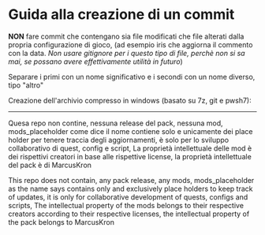 # Guida alla creazione di un commit

**NON** fare commit che contengano sia file modificati che file alterati dalla propria configurazione di gioco, (ad esempio iris che aggiorna il commento con la data. _Non usare gitignore per i questo tipo di file, perchè non si sa mai, se possano avere effettivamente utilità in futuro_)

Separare i primi con un nome significativo e i secondi con un nome diverso, tipo "altro"

Creazione dell'archivio compresso in windows (basato su 7z, git e pwsh7):

----------------------------------

Quesa repo non contine, nessuna release del pack, nessuna mod, mods_placeholder come dice il nome contiene solo e unicamente dei place holder per tenere traccia degli aggiornamenti, è solo per lo sviluppo collaborativo di quest, config e script,
La proprietà intellettuale delle mod è dei rispettivi creatori in base alle rispettive license, la proprietà intellettuale del pack è di MarcusKron

This repo does not contain, any pack release, any mods, mods_placeholder as the name says contains only and exclusively place holders to keep track of updates, it is only for collaborative development of quests, configs and scripts,
The intellectual property of the mods belongs to their respective creators according to their respective licenses, the intellectual property of the pack belongs to MarcusKron



